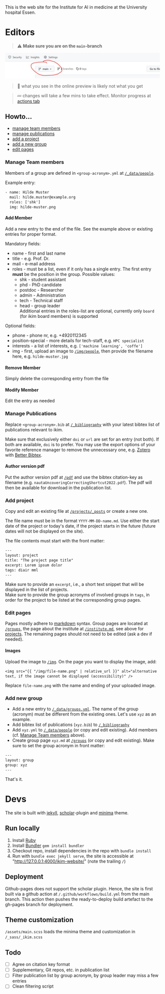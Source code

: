 This is the web site for the Institute for AI in medicine at the University hospital Essen.
# Editors
> :warning: **Make sure you are on the `main`-branch**

![warning-img](img/main-branch.JPG)
> :information_desk_person: what you see in the online preview is likely not what you get

> :zzz: changes will take a few mins to take effect. Monitor progress at [actions tab](https://github.com/IKIM-Essen/ikim-website/actions)

## Howto...
- [manage team members](#member)
- [manage publications](#publications)
- [add a project](#project)
- [add a new group](#new)
- [edit pages](#edit)



<h3 id="member">Manage Team members</h3>

Members of a group are defined in `<group-acronym>.yml` at [`/_data/people`](/_data/people).

Example entry:
```
- name: Hilde Muster
  mail: hilde.muster@example.org
  roles: ['shk']
  img: hilde-muster.png
```
#### Add Member
Add a new entry to the end of the file. See the example above or existing entries for proper format.  

Mandatory fields:
- name - first and last name
- title - e.g. Prof. Dr.
- mail - e-mail address
- roles - must be a list, even if it only has a single entry. The first entry **must** be the position in the group. Possible values:
  * shk - student assistant
  * phd - PhD candidate
  * postdoc - Researcher
  * admin - Administration
  * tech - Technical staff
  * head - group leader  
  Additional entries in the roles-list are optional, currently only `board` (for ikim board members) is supported

Optional fields:
- phone - phone nr, e.g. +4920112345
- position-special - more details for tech-staff, e.g. `HPC specialist`
- interests - a list of interests, e.g. `['machine learning', 'coffe']`
- img - first, upload an image to [`/img/people`](/img/people), then provide the filename here, e.g. `hilde-muster.jpg`
#### Remove Member
Simply delete the corresponding entry from the file
#### Modify Member
Edit the entry as needed



<h3 id="publications">Manage Publications</h3>

Replace `<group-acronym>.bib` at [`/_bibliography`](/_bibliography) with your latest bibtex list of publications relevant to ikim.

Make sure that exclusively either `doi` or `url` are set for an entry (not both). If both are available, `doi` is to prefer. You may use the export options of your favorite reference manager to remove the unnecessary one, e.g. [Zotero](https://www.zotero.org) with [Better Bibtex](https://retorque.re/zotero-better-bibtex/).

#### Author version pdf
Put the author version pdf at [`/pdf`](/pdf) and use the bibtex citation-key as filename (e.g. `nautaUncoveringCorrectingShortcut2022.pdf`). The pdf will then be available for download in the publication list.



<h3 id="project">Add project</h3>

Copy and edit an existing file at [`/projects/_posts`](/projects/_posts) or create a new one. 

The file name must be in the format `YYYY-MM-DD-name.md`. Use either the start date of the project or today's date, if the project starts in the future (future dates will not be displayed on the site). 

The file contents must start with the front matter:  

```
---
layout: project
title: "The project page title"
excerpt: Lorem ipsum dolor
tags: diair mml
---
```
Make sure to provide an `excerpt`, i.e., a short text snippet that will be displayed in the list of projects.  
Make sure to provide the group acronyms of involved groups in `tags`, in order for the project to be listed at the corresponding group pages.



<h3 id="edit">Edit pages</h3>

Pages mostly adhere to [markdown](https://github.com/adam-p/markdown-here/wiki/Markdown-Cheatsheet) syntax.
Group pages are located at [`/groups`](/groups), the page about the institute at [`/institute.md`](/institute.md), see above for [projects](#project). The remaining pages should not need to be edited (ask a dev if needed).

#### Images
Upload the image to [`/img`](/img). On the page you want to display the image, add:
```
<img src="{{ "/img/file-name.png" | relative_url }}" alt="alternative text, if the image cannot be displayed (accessibility)" />
```
Replace `file-name.png` with the name and ending of your uploaded image.



<h3 id="new">Add new group</h3>

- Add a new entry to [`/_data/groups.yml`](/_data/groups.yml). The name of the group (acronym) must be different from the existing ones. Let's use `xyz` as an example.
- Add bibtex list of publications (`xyz.bib`) to [`/_bibliography`](/_bibliography)
- Add `xyz.yml` to [`/_data/people`](/_data/people) (or copy and edit existing). Add members (cf. [Manage Team members](#member) above).
- Create group page `xyz.md` at [`/groups`](/groups) (or copy and edit existing). Make sure to set the group acronym in front matter:
```
---
layout: group
group: xyz
---
```

That's it.

# Devs
The site is built with [jekyll](https://jekyllrb.com), [scholar](https://github.com/inukshuk/jekyll-scholar)-plugin and [minima](https://github.com/jekyll/minima) theme.
## Run locally
1. Install [Ruby](https://www.ruby-lang.org)
2. Install [Bundler](https://bundler.io) `gem install bundler`
3. Checkout repo, install dependencies in the repo with `bundle install`
4. Run with `bundle exec jekyll serve`, the site is accessible at "http://127.0.0.1:4000/ikim-website/" (note the trailing `/`)

## Deployment
Github-pages does not support the scholar plugin. Hence, the site is first built via a github action at `/.github/workflows/build.yml` from the main branch. This action then pushes the ready-to-deploy build artefact to the gh-pages branch for deployment.

## Theme customization
`/assets/main.scss` loads the minima theme and customization in `/_sass/_ikim.scss`

## Todo
- [ ] Agree on citation key format
- [ ] Supplementary, Git repos, etc. in publication list
- [ ] Filter publication list by group acronym, by group leader may miss a few entries
- [ ] Clean filtering script